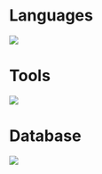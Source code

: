 # Languages
<img src="https://skillicons.dev/icons?i=java,spring,hibernate,jenkins,rabbitmq,kafka,gcp,docker,kubernetes,maven,mysql,postman,idea,git,github,githubactions,angular,ts,nodejs,c,bash,python,linux,redis,nginx,postgres,arduino,css,html,js,sqlite" />

# Tools
<img src="https://skillicons.dev/icons?i=java,spring,hibernate,jenkins,rabbitmq,kafka,gcp,docker,kubernetes,maven,mysql,postman,idea,git,github,githubactions,angular,ts,nodejs,c,bash,python,linux,redis,nginx,postgres,arduino,css,html,js,sqlite" />

# Database
<img src="https://skillicons.dev/icons?i=java,spring,hibernate,jenkins,rabbitmq,kafka,gcp,docker,kubernetes,maven,mysql,postman,idea,git,github,githubactions,angular,ts,nodejs,c,bash,python,linux,redis,nginx,postgres,arduino,css,html,js,sqlite" />
